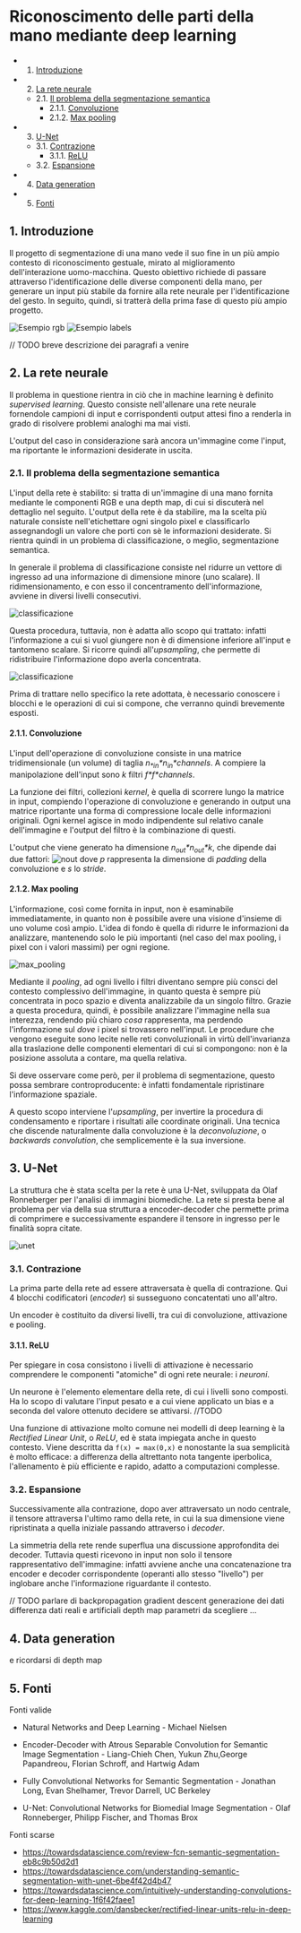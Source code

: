 
# Riconoscimento delle parti della mano mediante deep learning

<!-- vscode-markdown-toc -->
* 1. [Introduzione](#Introduzione)
* 2. [La rete neurale](#Lareteneurale)
	* 2.1. [Il problema della segmentazione semantica](#Ilproblemadellasegmentazionesemantica)
		* 2.1.1. [Convoluzione](#Convoluzione)
		* 2.1.2. [Max pooling](#Maxpooling)
* 3. [ U-Net](#U-Net)
	* 3.1. [ Contrazione](#Contrazione)
		* 3.1.1. [ReLU](#ReLU)
	* 3.2. [Espansione](#Espansione)
* 4. [Data generation](#Datageneration)
* 5. [Fonti](#Fonti)

<!-- vscode-markdown-toc-config
	numbering=true
	autoSave=true
	/vscode-markdown-toc-config -->
<!-- /vscode-markdown-toc -->


##  1. <a name='Introduzione'></a>Introduzione

Il progetto di segmentazione di una mano vede il suo fine in un più ampio contesto di riconoscimento gestuale, mirato al miglioramento dell'interazione uomo-macchina. Questo obiettivo richiede di passare attraverso l'identificazione delle diverse componenti della mano, per generare un input più stabile da fornire alla rete neurale per l'identificazione del gesto. In seguito, quindi, si tratterà della prima fase di questo più ampio progetto.

![Esempio rgb](images_for_presentation/desired_rgb.jpg)
![Esempio labels](images_for_presentation/desired_labels.jpg)

// TODO breve descrizione dei paragrafi a venire


##  2. <a name='Lareteneurale'></a>La rete neurale

Il problema in questione rientra in ciò che in machine learning è definito *supervised learning*. Questo consiste nell'allenare una rete neurale fornendole campioni di input e corrispondenti output attesi fino a renderla in grado di risolvere problemi analoghi ma mai visti.

L'output del caso in considerazione sarà ancora un'immagine come l'input, ma riportante le informazioni desiderate in uscita.

###  2.1. <a name='Ilproblemadellasegmentazionesemantica'></a>Il problema della segmentazione semantica

L'input della rete è stabilito: si tratta di un'immagine di una mano fornita mediante le componenti RGB e una depth map, di cui si discuterà nel dettaglio nel seguito.
L'output della rete è da stabilire, ma la scelta più naturale consiste nell'etichettare ogni singolo pixel e classificarlo assegnandogli un valore che porti con sè le informazioni desiderate. 
Si rientra quindi in un problema di classificazione, o meglio, segmentazione semantica.

In generale il problema di classificazione consiste nel ridurre un vettore di ingresso ad una informazione di dimensione minore (uno scalare). Il ridimensionamento, e con esso il concentramento dell'informazione, avviene in diversi livelli consecutivi.

![classificazione](images_for_presentation/classification_problem.png)

Questa procedura, tuttavia, non è adatta allo scopo qui trattato: infatti l'informazione a cui si vuol giungere non è di dimensione inferiore all'input e tantomeno scalare. Si ricorre quindi all'*upsampling*, che permette di ridistribuire l'informazione dopo averla concentrata.

![classificazione](images_for_presentation/deconvolution.jpg)

Prima di trattare nello specifico la rete adottata, è necessario conoscere i blocchi e le operazioni di cui si compone, che verranno quindi brevemente esposti.

####  2.1.1. <a name='Convoluzione'></a>Convoluzione

L'input dell'operazione di convoluzione consiste in una matrice tridimensionale (un volume) di taglia *n<sub>\*in</sub>\*n<sub>in</sub>\*channels*. A compiere la manipolazione dell'input sono *k* filtri *f\*f\*channels*.

La funzione dei filtri, collezioni *kernel*, è quella di scorrere lungo la matrice in input, compiendo l'operazione di convoluzione e generando in output una matrice riportante una forma di compressione locale delle informazioni originali. Ogni kernel agisce in modo indipendente sul relativo canale dell'immagine e l'output del filtro è la combinazione di questi.

L'output che viene generato ha dimensione *n<sub>out</sub>\*n<sub>out</sub>\*k*, che dipende dai due fattori: ![nout](images_for_presentation/nout_inline.png) dove *p* rappresenta la dimensione di *padding* della convoluzione e *s* lo *stride*.

####  2.1.2. <a name='Maxpooling'></a>Max pooling

L'informazione, così come fornita in input, non è esaminabile immediatamente, in quanto non è possibile avere una visione d'insieme di uno volume così ampio. L'idea di fondo è quella di ridurre le informazioni da analizzare, mantenendo solo le più importanti (nel caso del max pooling, i pixel con i valori massimi) per ogni regione.

![max_pooling](images_for_presentation/max_pooling.png)

Mediante il *pooling*, ad ogni livello i filtri diventano sempre più consci del contesto complessivo dell'immagine, in quanto questa è sempre più concentrata in poco spazio e diventa analizzabile da un singolo filtro. Grazie a questa procedura, quindi, è possibile analizzare l'immagine nella sua interezza, rendendo più chiaro *cosa* rappresenta, ma perdendo l'informazione sul *dove* i pixel si trovassero nell'input. Le procedure che vengono eseguite sono lecite nelle reti convoluzionali in virtù dell'invarianza alla traslazione delle componenti elementari di cui si compongono: non è la posizione assoluta a contare, ma quella relativa.

Si deve osservare come però, per il problema di segmentazione, questo possa sembrare controproducente: è infatti fondamentale ripristinare l'informazione spaziale.

A questo scopo interviene l'*upsampling*, per invertire la procedura di condensamento e riportare i risultati alle coordinate originali. Una tecnica che discende naturalmente dalla convoluzione è la *deconvoluzione*, o *backwards convolution*, che semplicemente è la sua inversione.

##  3. <a name='U-Net'></a> U-Net

La struttura che è stata scelta per la rete è una U-Net, sviluppata da Olaf Ronneberger per l'analisi di immagini biomediche. La rete si presta bene al problema per via della sua struttura a encoder-decoder che permette prima di comprimere e successivamente espandere il tensore in ingresso per le finalità sopra citate.

![unet](images_for_presentation/unet.jpg)

###  3.1. <a name='Contrazione'></a> Contrazione

La prima parte della rete ad essere attraversata è quella di contrazione. Qui 4 blocchi codificatori (*encoder*) si susseguono concatentati uno all'altro.

Un encoder è costituito da diversi livelli, tra cui di convoluzione, attivazione e pooling.

####  3.1.1. <a name='ReLU'></a>ReLU

Per spiegare in cosa consistono i livelli di attivazione è necessario comprendere le componenti "atomiche" di ogni rete neurale: i *neuroni*.

Un neurone è l'elemento elementare della rete, di cui i livelli sono composti. Ha lo scopo di valutare l'input pesato e a cui viene applicato un bias e a seconda del valore ottenuto decidere se attivarsi. //TODO

Una funzione di attivazione molto comune nei modelli di deep learning è la *Rectified Linear Unit*, o *ReLU*, ed è stata impiegata anche in questo contesto. Viene descritta da `f(x) = max(0,x)` e nonostante la sua semplicità è molto efficace: a differenza della altrettanto nota tangente iperbolica, l'allenamento è più efficiente e rapido, adatto a computazioni complesse.

###  3.2. <a name='Espansione'></a>Espansione

Successivamente alla contrazione, dopo aver attraversato un nodo centrale, il tensore attraversa l'ultimo ramo della rete, in cui la sua dimensione viene ripristinata a quella iniziale passando attraverso i *decoder*.

La simmetria della rete rende superflua una discussione approfondita dei decoder. Tuttavia questi ricevono in input non solo il tensore rappresentativo dell'immagine: infatti avviene anche una concatenazione tra encoder e decoder corrispondente (operanti allo stesso "livello") per inglobare anche l'informazione riguardante il contesto.


// TODO parlare di 
backpropagation
gradient descent
generazione dei dati
differenza dati reali e artificiali
depth map
parametri da scegliere
...

##  4. <a name='Datageneration'></a>Data generation
e ricordarsi di depth map


##  5. <a name='Fonti'></a>Fonti

Fonti valide

- Natural Networks and Deep Learning - Michael Nielsen

- Encoder-Decoder with Atrous Separable Convolution for Semantic Image Segmentation - Liang-Chieh Chen, Yukun Zhu,George Papandreou, Florian Schroff, and Hartwig Adam

- Fully Convolutional Networks for Semantic Segmentation - Jonathan Long, Evan Shelhamer, Trevor Darrell, UC Berkeley

- U-Net: Convolutional Networks for Biomedial Image Segmentation - Olaf Ronneberger, Philipp Fischer, and Thomas Brox

Fonti scarse
- https://towardsdatascience.com/review-fcn-semantic-segmentation-eb8c9b50d2d1
- https://towardsdatascience.com/understanding-semantic-segmentation-with-unet-6be4f42d4b47
- https://towardsdatascience.com/intuitively-understanding-convolutions-for-deep-learning-1f6f42faee1
- https://www.kaggle.com/dansbecker/rectified-linear-units-relu-in-deep-learning